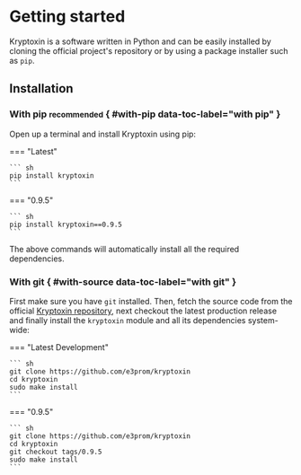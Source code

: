 # Getting started

Kryptoxin is a software written in Python and can be easily installed by cloning the official project's repository or by using a package installer such as `pip`.

## Installation

### With pip <small>recommended</small> { #with-pip data-toc-label="with pip" }

Open up a terminal and install Kryptoxin using pip:

=== "Latest"

    ``` sh
    pip install kryptoxin
    ```
=== "0.9.5"

    ``` sh
    pip install kryptoxin==0.9.5
    ```

The above commands will automatically install all the required dependencies.

### With git { #with-source data-toc-label="with git" }

First make sure you have `git` installed. Then, fetch the source code from the official [Kryptoxin repository](https://github.com/e3prom/kryptoxin), next checkout the latest production release and finally install the `kryptoxin` module and all its dependencies system-wide:

=== "Latest Development"

    ``` sh
    git clone https://github.com/e3prom/kryptoxin
    cd kryptoxin
    sudo make install
    ```

=== "0.9.5"

    ``` sh
    git clone https://github.com/e3prom/kryptoxin
    cd kryptoxin
    git checkout tags/0.9.5
    sudo make install
    ```
